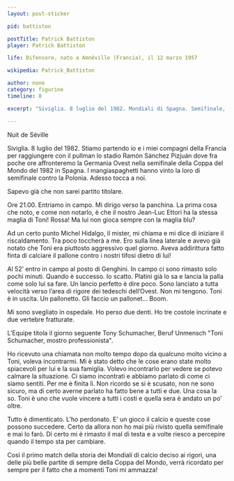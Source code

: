 ```yaml
---
layout: post-sticker

pid: battiston

postTitle: Patrick Battiston
player: Patrick Battiston

life: Difensore, nato a Amnéville (Francia), il 12 marzo 1957

wikipedia: Patrick_Battiston

author: none
category: figurine
timeline: 0

excerpt: "Siviglia. 8 luglio del 1982. Mondiali di Spagna. Semifinale, Germania Ovest contro Francia, finita ai rigori 5-4"

---
```

Nuit de Séville


Siviglia. 8 luglio del 1982. Stiamo partendo io e i miei compagni della Francia per raggiungere con il pullman lo stadio Ramón Sánchez Pizjuán dove fra poche ore affronteremo la Germania Ovest nella semifinale della Coppa del Mondo del 1982 in Spagna. I mangiaspaghetti hanno vinto la loro di semifinale contro la Polonia. Adesso tocca a noi.


Sapevo già che non sarei partito titolare.


Ore 21.00.  Entriamo in campo. Mi dirigo verso la panchina. La prima cosa che noto, e come non notarlo, è che il nostro Jean-Luc Ettori ha la stessa maglia di Toni! Rossa! Ma lui non gioca sempre con la maglia blu?


Ad un certo punto Michel Hidalgo, il mister, mi chiama e mi dice di iniziare il riscaldamento. Tra poco toccherà a me. Ero sulla linea laterale e avevo già notato che Toni era piuttosto aggressivo quel giorno. Aveva addirittura fatto finta di calciare il pallone contro i nostri tifosi dietro di lui!

Al 52’ entro in campo al posto di Genghini. In campo ci sono rimasto solo pochi minuti. Quando è successo. Io scatto. Platini già lo sa e lancia la palla come solo lui sa fare. Un lancio perfetto è dire poco. Sono lanciato a tutta velocità verso l’area di rigore dei tedeschi dell’Ovest. Non mi tengono. Toni è in uscita. Un pallonetto. Gli faccio un pallonet… Boom.


Mi sono svegliato in ospedale. Ho perso due denti. Ho tre costole incrinate e due vertebre fratturate.

L’Equipe titola il giorno seguente Tony Schumacher, Beruf Unmensch "Toni Schumacher, mostro professionista".


Ho ricevuto una chiamata non molto tempo dopo da qualcuno molto vicino a Toni, voleva incontrarmi. Mi è stato detto che le cose erano state molto spiacevoli per lui e la sua famiglia. Volevo incontrarlo per vedere se potevo calmare la situazione. Ci siamo incontrati e abbiamo parlato di come ci siamo sentiti. Per me è finita lì. Non ricordo se si è scusato, non ne sono sicuro, ma di certo averne parlato ha fatto bene a tutti e due. Una cosa la so. Toni è uno che vuole vincere a tutti i costi e quella sera è andato un po’ oltre.

Tutto è dimenticato. L’ho perdonato. E’ un gioco il calcio e queste cose possono succedere. Certo da allora non ho mai più rivisto quella semifinale e mai lo farò. Di certo mi è rimasto il mal di testa e a volte riesco a percepire quando il tempo sta per cambiare.


Così il primo match della storia dei Mondiali di calcio deciso ai rigori, una delle più belle partite di sempre della Coppa del Mondo, verrà ricordato per sempre per il fatto che a momenti Toni mi ammazza!
